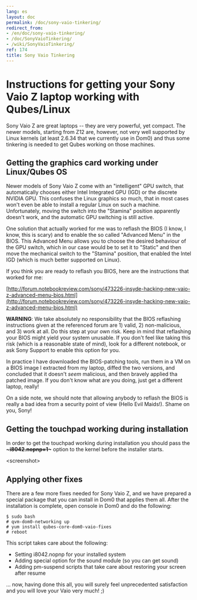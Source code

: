 ```yaml
---
lang: es
layout: doc
permalink: /doc/sony-vaio-tinkering/
redirect_from:
- /en/doc/sony-vaio-tinkering/
- /doc/SonyVaioTinkering/
- /wiki/SonyVaioTinkering/
ref: 174
title: Sony Vaio Tinkering
---
```


Instructions for getting your Sony Vaio Z laptop working with Qubes/Linux
=========================================================================

Sony Vaio Z are great laptops -- they are very powerful, yet compact. The newer models, starting from Z12 are, however, not very well supported by Linux kernels (at least 2.6.34 that we currently use in Dom0) and thus some tinkering is needed to get Qubes working on those machines.

Getting the graphics card working under Linux/Qubes OS
------------------------------------------------------

Newer models of Sony Vaio Z come with an "intelligent" GPU switch, that automatically chooses either Intel Integrated GPU (IGD) or the discrete NVIDIA GPU. This confuses the Linux graphics so much, that in most cases won't even be able to install a regular Linux on such a machine. Unfortunately, moving the switch into the "Stamina" position apparently doesn't work, and the automatic GPU switching is still active.

One solution that actually worked for me was to reflash the BIOS (I know, I know, this is scary) and to enable the so called "Advanced Menu" in the BIOS. This Advanced Menu allows you to choose the desired behaviour of the GPU switch, which in our case would be to set it to "Static" and then move the mechanical switch to the "Stamina" position, that enabled the Intel IGD (which is much better supported on Linux).

If you think you are ready to reflash you BIOS, here are the instructions that worked for me:

[http://forum.notebookreview.com/sony/473226-insyde-hacking-new-vaio-z-advanced-menu-bios.html](http://forum.notebookreview.com/sony/473226-insyde-hacking-new-vaio-z-advanced-menu-bios.html)

**WARNING**: We take absolutely no responsibility that the BIOS reflashing instructions given at the referenced forum are 1) valid, 2) non-malicious, and 3) work at all. Do this step at your own risk. Keep in mind that reflashing your BIOS might yield your system unusable. If you don't feel like taking this risk (which is a reasonable state of mind), look for a different notebook, or ask Sony Support to enable this option for you.

In practice I have downloaded the BIOS-patching tools, run them in a VM on a BIOS image I extracted from my laptop, diffed the two versions, and concluded that it doesn't *seem* malicious, and then bravely applied tha patched image. If you don't know what are you doing, just get a different laptop, really!

On a side note, we should note that allowing anybody to reflash the BIOS is really a bad idea from a security point of view (Hello Evil Maids!). Shame on you, Sony!

Getting the touchpad working during installation
------------------------------------------------

In order to get the touchpad working during installation you should pass the **~~~i8042.nopnp=1~~~** option to the kernel before the installer starts.

\<screenshot\>

Applying other fixes
--------------------

There are a few more fixes needed for Sony Vaio Z, and we have prepared a special package that you can install in Dom0 that applies them all. After the installation is complete, open console in Dom0 and do the following:

~~~
$ sudo bash
# qvm-dom0-networking up
# yum install qubes-core-dom0-vaio-fixes
# reboot
~~~

This script takes care about the following:

-   Setting i8042.nopnp for your installed system
-   Adding special option for the sound module (so you can get sound)
-   Adding pm-suspend scripts that take care about restoring your screen after resume

... now, having done this all, you will surely feel unprecedented satisfaction and you will love your Vaio very much! ;)

